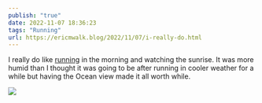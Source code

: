 ```yaml
---
publish: "true"
date: 2022-11-07 18:36:23
tags: "Running"
url: https://ericmwalk.blog/2022/11/07/i-really-do.html
---
```


I really do like [running](http://www.strava.com/activities/8081569594) in the morning and watching the sunrise. It was more humid than I thought it was going to be after running in cooler weather for a while but having the Ocean view made it all worth while.


![](https://ericmwalk.blog/uploads/2022/3521a657a9.jpg)
